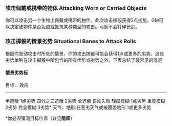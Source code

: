 ### 攻击佩戴或携带的物体 Attacking Worn or Carried Objects

你可以攻击另一个生物上佩戴或携带的物件。此次攻击掷骰获得2点劣势。GM可以决定该物件是否免疫或抵抗某种类型的攻击。弓箭不会打碎长剑。

### 攻击掷骰的情景劣势 Situational Banes to Attack Rolls

根据你发动攻击时所处的情景，你的攻击掷骰可能会获得1点或更多的劣势。这些劣势单列在攻击掷骰中所包含的所有优势或劣势之外。下表总结了最常见的情况

#### 情景劣势标

  目标\...                                效应
  ----------------------------------- -------------
  半遮蔽                                 1点劣势
  四分之三遮蔽                            2劣势
  全遮蔽                                自动失败
  轻度模糊                               1点劣势
  重度模糊                                2劣势
  完全模糊                               3劣势\*
  天气，地形:在恶劣天气或被覆盖地形    1或更多劣势

\*你必须猜测目标位置（详见**隐匿**）
